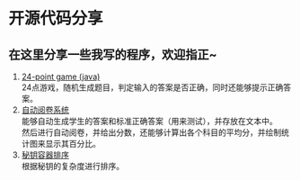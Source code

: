 # 开源代码分享
## 在这里分享一些我写的程序，欢迎指正~  
1. [24-point game (java)](https://github.com/tanranuncle/MyProjectShare/tree/master/1.24-point%20game%20(java))  
24点游戏，随机生成题目，判定输入的答案是否正确，同时还能够提示正确答案。
2. [自动阅卷系统](https://github.com/tanranuncle/MyProjectShare/tree/master/2.C%E8%AF%AD%E8%A8%80%E8%87%AA%E5%8A%A8%E9%98%85%E5%8D%B7%E7%B3%BB%E7%BB%9F)  
能够自动生成学生的答案和标准正确答案（用来测试），并存放在文本中。  
然后进行自动阅卷，并给出分数，还能够计算出各个科目的平均分，并绘制统计图来显示其百分比。
3. [秘钥容器排序](https://github.com/tanranuncle/MyProjectShare/tree/master/3.%E7%A7%98%E9%92%A5%E5%AE%B9%E5%99%A8%E6%8E%92%E5%BA%8F)  
根据秘钥的复杂度进行排序。

